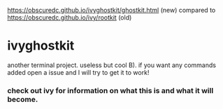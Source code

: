 https://obscuredc.github.io/ivyghostkit/ghostkit.html (new)
compared to
https://obscuredc.github.io/ivy/rootkit (old)
# ivyghostkit
another terminal project. useless but cool B). if you want any commands added open a issue and I will try to get it to work!

### check out ivy for information on what this is and what it will become.
